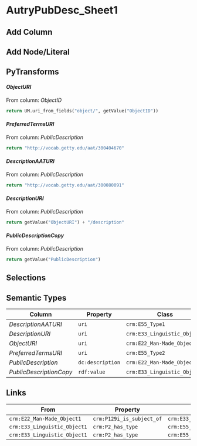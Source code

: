 # AutryPubDesc_Sheet1

## Add Column

## Add Node/Literal

## PyTransforms
#### _ObjectURI_
From column: _ObjectID_
``` python
return UM.uri_from_fields("object/", getValue("ObjectID"))

```

#### _PreferredTermsURI_
From column: _PublicDescription_
``` python
return "http://vocab.getty.edu/aat/300404670"
```

#### _DescriptionAATURI_
From column: _PublicDescription_
``` python
return "http://vocab.getty.edu/aat/300080091"
```

#### _DescriptionURI_
From column: _PublicDescription_
``` python
return getValue("ObjectURI") + "/description"
```

#### _PublicDescriptionCopy_
From column: _PublicDescription_
``` python
return getValue("PublicDescription")
```


## Selections

## Semantic Types
| Column | Property | Class |
|  ----- | -------- | ----- |
| _DescriptionAATURI_ | `uri` | `crm:E55_Type1`|
| _DescriptionURI_ | `uri` | `crm:E33_Linguistic_Object1`|
| _ObjectURI_ | `uri` | `crm:E22_Man-Made_Object1`|
| _PreferredTermsURI_ | `uri` | `crm:E55_Type2`|
| _PublicDescription_ | `dc:description` | `crm:E22_Man-Made_Object1`|
| _PublicDescriptionCopy_ | `rdf:value` | `crm:E33_Linguistic_Object1`|


## Links
| From | Property | To |
|  --- | -------- | ---|
| `crm:E22_Man-Made_Object1` | `crm:P129i_is_subject_of` | `crm:E33_Linguistic_Object1`|
| `crm:E33_Linguistic_Object1` | `crm:P2_has_type` | `crm:E55_Type1`|
| `crm:E33_Linguistic_Object1` | `crm:P2_has_type` | `crm:E55_Type2`|
